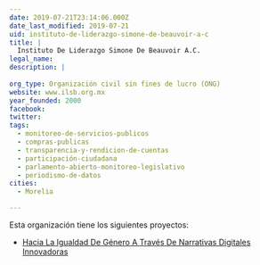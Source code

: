 ```yaml
---
date: 2019-07-21T23:14:06.000Z
date_last_modified: 2019-07-21
uid: instituto-de-liderazgo-simone-de-beauvoir-a-c
title: |
  Instituto De Liderazgo Simone De Beauvoir A.C.
legal_name: 
description: |
  
org_type: Organización civil sin fines de lucro (ONG)
website: www.ilsb.org.mx
year_founded: 2000
facebook: 
twitter: 
tags:
  - monitoreo-de-servicios-publicos
  - compras-publicas
  - transparencia-y-rendicion-de-cuentas
  - participación-ciudadana
  - parlamento-abierto-monitoreo-legislativo
  - periodismo-de-datos
cities: 
  - Morelia

---
```


Esta organización tiene los siguientes proyectos:

- [Hacia La Igualdad De Género A Través De Narrativas Digitales Innovadoras](/proyectos/hacia-la-igualdad-de-genero-a-traves-de-narrativas-digitales-innovadoras)
